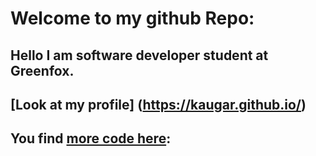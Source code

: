 # Welcome to my github Repo:

## Hello I am software developer student at Greenfox.

## [Look at my profile] (https://kaugar.github.io/)

## You find [more code here](https://github.com/green-fox-academy/Kaugar):